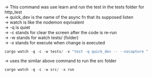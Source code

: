 
-> This command was use learn and run the test in the tests folder for http_test   
-> quick_dev is the name of the async fn that its supposed listen   
-> watch is like the nodemon eqvivalent   
-> -q is quiet   
-> -c stands for clear the screen after the code is re-run   
-> -w stands for watch tests/ (folder)   
-> -x stands for execute when change is executed    
 ``` javascript 
 cargo watch -q -c -w tests/ -x "test -q quick_dev -- --nocapture "
 ```


-> uses the similar above command to run the src folder 
 ``` javascript 
 cargo watch -q -c -w src/ -x run
 ```


